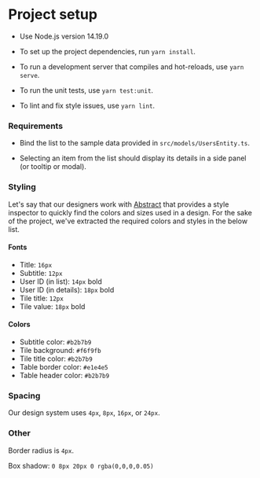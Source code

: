 # Project setup

- Use Node.js version 14.19.0

- To set up the project dependencies, run `yarn install`.

- To run a development server that compiles and hot-reloads, use `yarn serve`.

- To run the unit tests, use `yarn test:unit`.

- To lint and fix style issues, use `yarn lint`.


### Requirements

- Bind the list to the sample data provided in `src/models/UsersEntity.ts`.

- Selecting an item from the list should display its details in a side panel (or tooltip or modal).


### Styling

Let's say that our designers work with [Abstract](https://www.abstract.com/home) that provides a style inspector to quickly find the colors and sizes used in a design. For the sake of the project, we've extracted the required colors and styles in the below list.

#### Fonts

- Title: `16px`
- Subtitle: `12px`
- User ID (in list): `14px` bold
- User ID (in details): `18px` bold
- Tile title: `12px`
- Tile value: `18px` bold

#### Colors

- Subtitle color: `#b2b7b9`
- Tile background: `#f6f9fb`
- Tile title color: `#b2b7b9`
- Table border color: `#e1e4e5`
- Table header color: `#b2b7b9`

### Spacing

Our design system uses `4px`, `8px`, `16px`, or `24px`.

### Other

Border radius is `4px`.

Box shadow: `0 8px 20px 0 rgba(0,0,0,0.05)`
